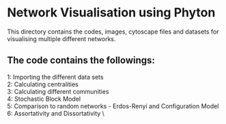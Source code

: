 # Network Visualisation using Phyton

This directory contains the codes, images, cytoscape files and datasets for visualising multiple different networks.

## The code contains the followings:

1: Importing the different data sets \
2: Calculating centralities \
3: Calculating different communities \
4: Stochastic Block Model \
5: Comparison to random networks - Erdos-Renyi and Configuration Model \
6: Assortativity and Dissortativity \

